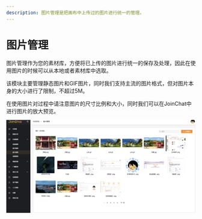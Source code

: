 ```yaml
---
description: 图片管理是把画布中上传过的图片进行统一的管理。
---
```


# 图片管理

图片管理作为您的素材库，方便将已上传的图片进行统一的保存及处理，因此在使用图片的时候可以从本地或者素材库中选取。

该模块主要管理静态图片和GIF图片，同时我们支持主流的图片格式，但对图片本身的大小进行了限制，不超过5M。

在使用图片对过程中请注意图片的尺寸比例和大小，同时我们可以在JoinChat中进行图片的放大预览。

![&#x56FE;&#x7247;&#x7BA1;&#x7406;](../../.gitbook/assets/image%20%2879%29.png)

